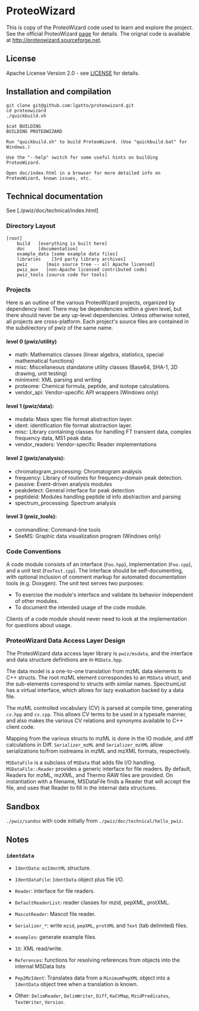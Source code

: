 # ProteoWizard

This is copy of the ProteoWizard code used to learn and explore the
project. See the official ProteoWizard
[page](http://proteowizard.sourceforge.net/) for details. The orignal
code is available at http://proteowizard.sourceforge.net.

## License

Apache License Version 2.0 - see [LICENSE](./LICENSE) for details.

## Installation and compilation

```
git clone git@github.com:lgatto/proteowizard.git
cd proteowizard
./quickbuild.sh
```

```
$cat BUILDING 
BUILDING PROTEOWIZARD

Run "quickbuild.sh" to build ProteoWizard. (Use "quickbuild.bat" for Windows.) 

Use the "--help" switch for some useful hints on building ProteoWizard.

Open doc/index.html in a browser for more detailed info on
ProteoWizard, known issues, etc.
```

## Technical documentation

See [./pwiz/doc/technical/index.html]

### Directory Layout

```
[root]
    build   [everything is built here]
    doc     [documentation]
    example_data [some example data files]
    libraries    [3rd party library archives]
    pwiz       [main source tree -- all Apache licensed]
    pwiz_aux   [non-Apache licensed contributed code]
    pwiz_tools [source code for tools]
```


### Projects

Here is an outline of the various ProteoWizard projects, organized by
dependency level.  There may be dependencies within a given level, but
there should never be any up-level dependencies.  Unless otherwise
noted, all projects are cross-platform.  Each project's source files
are contained in the subdirectory of pwiz of the same name.

#### level 0 (pwiz/utility)
- math:  Mathematics classes (linear algebra, statistics, special mathematical functions)
- misc:  Miscellaneous standalone utility classes (Base64, SHA-1, 2D drawing, unit testing)
- minimxml:  XML parsing and writing
- proteome:  Chemical formula, peptide, and isotope calculations.
- vendor_api:  Vendor-specific API wrappers (Windows only)

#### level 1 (pwiz/data):
- msdata:  Mass spec file format abstraction layer.
- ident: identification file format abstraction layer.
- misc: Library containing classes for handling FT transient data,
  complex frequency data, MS1 peak data.
- vendor_readers:  Vendor-specific Reader implementations

#### level 2 (pwiz/analysis):
 - chromatogram_processing:  Chromatogram analysis
 - frequency:  Library of routines for frequency-domain peak detection.
 - passive:  Event-driven analysis modules
 - peakdetect:  General interface for peak detection
 - peptideid:  Modules handling peptide id info abstraction and parsing
 - spectrum_processing:  Spectrum analysis

#### level 3 (pwiz_tools):
 - commandline:  Command-line tools
 - SeeMS:  Graphic data visualization program (Windows only)

### Code Conventions

A code module consists of an interface (`Foo.hpp`), implementation
(`Foo.cpp`), and a unit test (`FooTest.cpp`).  The interface should be
self-documenting, with optional inclusion of comment markup for
automated documentation tools (e.g. Doxygen).  The unit test serves
two purposes:

- To exercise the module's interface and validate its behavior
  independent of other modules.
- To document the intended usage of the code module.

Clients of a code module should never need to look at the
implementation for questions about usage.

### ProteoWizard Data Access Layer Design

The ProteoWizard data access layer library is `pwiz/msdata`, and the
interface and data structure definitions are in `MSData.hpp`.

The data model is a one-to-one translation from mzML data elements to
C++ structs. The root mzML element correspondes to an `MSData` struct,
and the sub-elements correspond to structs with similar
names. SpectrumList has a virtual interface, which allows for lazy
evaluation backed by a data file.

The mzML controlled vocabulary (CV) is parsed at compile time,
generating `cv.hpp` and `cv.cpp`. This allows CV terms to be used in a
typesafe manner, and also makes the various CV relations and synonyms
available to C++ client code.

Mapping from the various structs to mzML is done in the IO module, and
diff calculations in Diff. `Serializer_mzML` and `Serializer_mzXML`
allow serializations to/from iostreams in mzML and mzXML formats,
respectively.

`MSDataFile` is a subclass of `MSData` that adds file I/O
handling. `MSDataFile::Reader` provides a generic interface for file
readers. By default, Readers for mzML, mzXML, and Thermo RAW files are
provided. On instantiation with a filename, MSDataFile finds a Reader
that will accept the file, and uses that Reader to fill in the
internal data structures.

## Sandbox

`./pwiz/sandox` with code initially from `./pwiz/doc/technical/hello_pwiz`.

## Notes

### `identdata`

- `IdentData`: `mzIdentML` structure.
- `IdentDataFile`: `IdentData` object plus file I/O.
- `Reader`: interface for file readers.
- `DefaultReaderList`: reader classes for mzid, pepXML, protXML.
- `MascotReader`: Mascot file reader.
-  `Serializer_*`: write `mzid`, `pepXML`, `protXML` and `Text` (tab
   delimited) files.
- `examples`: generate example files.
- `IO`: XML read/write.
- `References`: functions for resolving references from objects into
  the internal MSData lists
- `Pep2MzIdent`: Translates data from a `MinimumPepXML` object into a
  `IdentData` object tree when a translation is known.

- Other: `DelimReader`, `DelimWriter`, `Diff`, `KwCVMap`,
  `MzidPredicates`, `TextWriter`, `Version`.

